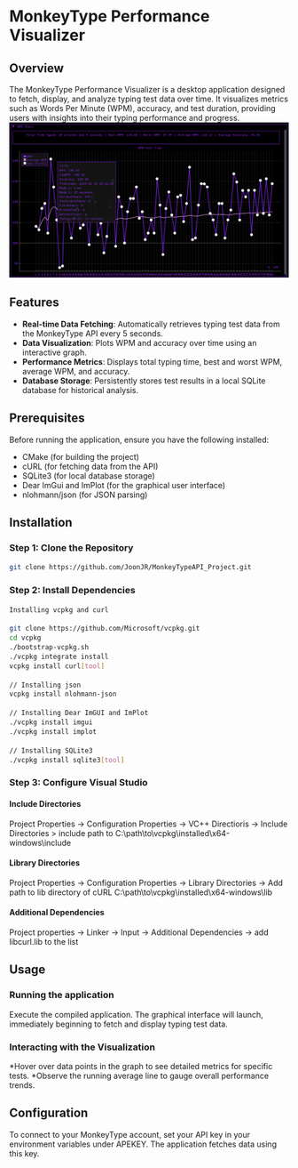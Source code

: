# MonkeyType Performance Visualizer

## Overview
The MonkeyType Performance Visualizer is a desktop application designed to fetch, display, and analyze typing test data over time. It visualizes metrics such as Words Per Minute (WPM), accuracy, and test duration, providing users with insights into their typing performance and progress.
![Example Graph](MonkeyTypeAPI_Project/Images/MonkeyTypeProject.PNG)
## Features
- **Real-time Data Fetching**: Automatically retrieves typing test data from the MonkeyType API every 5 seconds.
- **Data Visualization**: Plots WPM and accuracy over time using an interactive graph.
- **Performance Metrics**: Displays total typing time, best and worst WPM, average WPM, and accuracy.
- **Database Storage**: Persistently stores test results in a local SQLite database for historical analysis.

## Prerequisites
Before running the application, ensure you have the following installed:
- CMake (for building the project)
- cURL (for fetching data from the API)
- SQLite3 (for local database storage)
- Dear ImGui and ImPlot (for the graphical user interface)
- nlohmann/json (for JSON parsing)

## Installation

### Step 1: Clone the Repository
```bash
git clone https://github.com/JoonJR/MonkeyTypeAPI_Project.git
```
### Step 2: Install Dependencies
```bash
Installing vcpkg and curl 

git clone https://github.com/Microsoft/vcpkg.git
cd vcpkg
./bootstrap-vcpkg.sh
./vcpkg integrate install
vcpkg install curl[tool]

// Installing json
vcpkg install nlohmann-json

// Installing Dear ImGUI and ImPlot 
./vcpkg install imgui
./vcpkg install implot

// Installing SQLite3
./vcpkg install sqlite3[tool]
```
### Step 3: Configure Visual Studio
#### Include Directories
Project Properties -> Configuration Properties -> VC++ Directioris -> Include Directories > include path to C:\path\to\vcpkg\installed\x64-windows\include
#### Library Directories
Project Properties -> Configuration Properties -> Library Directories -> Add path to lib directory of cURL C:\path\to\vcpkg\installed\x64-windows\lib
#### Additional Dependencies
Project properties -> Linker -> Input -> Additional Dependencies -> add libcurl.lib to the list


## Usage

### Running the application

Execute the compiled application. The graphical interface will launch, immediately beginning to fetch and display typing test data.

### Interacting with the Visualization
*Hover over data points in the graph to see detailed metrics for specific tests.
*Observe the running average line to gauge overall performance trends.

## Configuration 
To connect to your MonkeyType account, set your API key in your environment variables under APEKEY. The application fetches data using this key.
